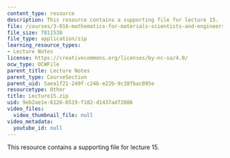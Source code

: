 ```yaml
---
content_type: resource
description: This resource contains a supporting file for lecture 15.
file: /courses/3-016-mathematics-for-materials-scientists-and-engineers-fall-2005/9eb2ae1e61266519f182d1437ad72086_Lecture15.zip
file_size: 7811538
file_type: application/zip
learning_resource_types:
- Lecture Notes
license: https://creativecommons.org/licenses/by-nc-sa/4.0/
ocw_type: OCWFile
parent_title: Lecture Notes
parent_type: CourseSection
parent_uid: 5aea1f21-249f-c24b-e22b-9c38fbac095e
resourcetype: Other
title: Lecture15.zip
uid: 9eb2ae1e-6126-6519-f182-d1437ad72086
video_files:
  video_thumbnail_file: null
video_metadata:
  youtube_id: null
---
```

This resource contains a supporting file for lecture 15.